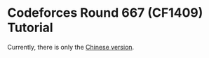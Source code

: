 # Codeforces Round 667 (CF1409) Tutorial

Currently, there is only the [Chinese version](/tutorial/codeforces/1409/).

<Utterances />
